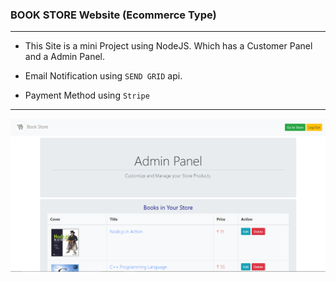 ### BOOK STORE Website (Ecommerce Type)
---
* This Site is a mini Project using NodeJS. Which has a Customer Panel and a Admin Panel.

* Email Notification using `SEND GRID` api.

* Payment Method using `Stripe`
---
 <img src="./img/admin1.png"/>